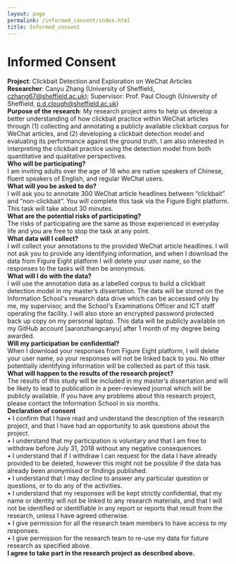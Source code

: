 ```yaml
---
layout: page
permalink: /informed_consent/index.html
title: Informed_consent
---
```


# Informed Consent

**Project**: Clickbait Detection and Exploration on WeChat Articles <br>**Researcher**: Canyu Zhang (University of Sheffield, czhang67@sheffield.ac.uk); Supervisor: Prof. Paul Clough (University of Sheffield, p.d.clough@sheffield.ac.uk) <br>**Purpose of the research**: My research project aims to help us develop a better understanding of how clickbait practice within WeChat articles through (1) collecting and annotating a publicly available clickbait corpus for WeChat articles, and (2) developing a clickbait detection model and evaluating its performance against the ground truth. I am also interested in interpreting the clickbait practice using the detection model from both quantitative and qualitative perspectives. <br>**Who will be participating?**<br>I am inviting adults over the age of 18 who are native speakers of Chinese, fluent speakers of English, and regular WeChat users.<br>**What will you be asked to do?**<br>I will ask you to annotate 300 WeChat article headlines between “clickbait” and “non-clickbait”. You will complete this task via the Figure Eight platform. This task will take about 30 minutes.<br>**What are the potential risks of participating?**<br>The risks of participating are the same as those experienced in everyday life and you are free to stop the task at any point.<br>**What data will I collect?**<br>I will collect your annotations to the provided WeChat article headlines. I will not ask you to provide any identifying information, and when I download the data from Figure Eight platform I will delete your user name, so the responses to the tasks will then be anonymous.<br>**What will I do with the data?**<br>I will use the annotation data as a labelled corpus to build a clickbait detection model in my master’s dissertation. The data will be stored on the Information School's research data drive which can be accessed only by me, my supervisor, and the School's Examinations Officer and ICT staff operating the facility. I will also store an encrypted password protected back up copy on my personal laptop. This data will be publicly available on my GitHub account [aaronzhangcanyu] after 1 month of my degree being awarded.<br>**Will my participation be confidential?**<br>When I download your responses from Figure Eight platform, I will delete your user name, so your responses will not be linked back to you. No other potentially identifying information will be collected as part of this task.<br>**What will happen to the results of the research project?**<br>The results of this study will be included in my master’s dissertation and will be likely to lead to publication in a peer-reviewed journal which will be publicly available. If you have any problems about this research project, please contact the Information School in six months.<br>**Declaration of consent**<br>•	I confirm that I have read and understand the description of the research project, and that I have had an opportunity to ask questions about the project.<br>• I understand that my participation is voluntary and that I am free to withdraw before July 31, 2018 without any negative consequences.<br>• I understand that if I withdraw I can request for the data I have already provided to be deleted, however this might not be possible if the data has already been anonymised or findings published.<br>•	I understand that I may decline to answer any particular question or questions, or to do any of the activities. <br>•	I understand that my responses will be kept strictly confidential, that my name or identity will not be linked to any research materials, and that I will not be identified or identifiable in any report or reports that result from the research, unless I have agreed otherwise.<br>•	I give permission for all the research team members to have access to my responses.<br>•	I give permission for the research team to re-use my data for future research as specified above.<br>**I agree to take part in the research project as described above.**

